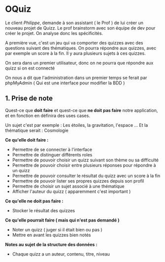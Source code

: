 # OQuiz

Le client *Philippe*, demande à son assistant ( le Prof ) de lui créer un nouveau projet de Quizz. Le prof brainstorm avec son équipe de dev pour créer le projet. On analyse donc les spécificités.

A première vue, c'est un jeu qui va comporter des quizzes avec des questions suivant des thématiques. On pourra répondre aux quizzes, avec par exemple un score à la fin. Il y aura plusieurs sujets à ces quizzes.

On sera dans un premier utilisateur, donc on ne pourra que répondre aux quizz si on est connecté

On nous a dit que l'administration dans un premier temps se ferait par phpMyAdmin ( Qui est une interface pour modifier la BDD )

## 1. Prise de note

Quest-ce que **doit faire** et quest-ce que **ne doit pas faire** notre application, et en fonction en définira des uses cases.

Un sujet c'est par exemple : Les étoiles, la gravitation, l'espace ...
Et la thématique serait : Cosmologie

**Ce qu'elle doit faire :**

- Permettre de se connecter à l'interface
- Permettre de distinguer différents roles
- Permettre de pouvoir choisir un quizz suivant son thème ou sa difficulté
- Permettre de pouvoir choisir entre plusieurs réponses pour répondre à un quizz
- Permettre de pouvoir consulter le résultat du quizz avec un score à la fin
- Permettre de pouvoir lister ses propres quizzes depuis son profil
- Permettre de choisir un sujet associé à une thématique
- Afficher l'auteur du quizz ( apparemment c'est important )

**Ce qu'elle ne doit pas faire :**

- Stocker le résultat des quizzes

**Ce qu'elle pourrait faire ( mais qui n'est pas demandé )**

- Noter un quizz ( juger si il était bien ou pas )
- Mettre en avant les quizzes bien notés
  
**Notes au sujet de la structure des données :**

- Chaque quizz a un auteur, contenu, titre, niveau
